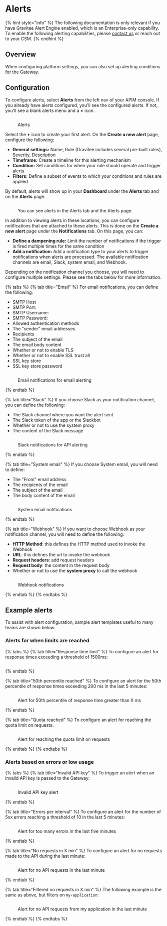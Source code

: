 # Alerts

{% hint style="info" %}
The following documentation is only relevant if you have Gravitee Alert Engine enabled, which is an Enterprise-only capability. To enable the following alerting capabilities, please [contact us](https://www.gravitee.io/contact-us) or reach out to your CSM.
{% endhint %}

## Overview

When configuring platform settings, you can also set up alerting conditions for the Gateway.&#x20;

## Configuration

To configure alerts, select **Alerts** from the left nav of your APIM console. If you already have alerts configured, you'll see the configured alerts. If not, you'll see a blank alerts menu and a **+** icon.

<figure><img src="../../.gitbook/assets/alerts.png" alt=""><figcaption><p>Alerts</p></figcaption></figure>

Select the **+** icon to create your first alert. On the **Create a new alert** page, configure the following:

* **General settings:** Name, Rule (Gravitee includes several pre-built rules), Severity, Description
* **Timeframe:** Create a timeline for this alerting mechanism
* **Condition:** Set conditions for when your rule should operate and trigger alerts
* **Filters:** Define a subset of events to which your conditions and rules are applied

By default, alerts will show up in your **Dashboard** under the **Alerts** tab and on the **Alerts** page.

<figure><img src="../../.gitbook/assets/Alert areas.gif" alt=""><figcaption><p>You can see alerts in the Alerts tab and the Alerts page.</p></figcaption></figure>

In addition to viewing alerts in these locations, you can configure notifications that are attached to these alerts. This is done on the **Create a new alert** page under the **Notifications** tab. On this page, you can:

* **Define a dampening rule:** Limit the number of notifications if the trigger is fired multiple times for the same condition
* **Add a notification:** Add a notification type to your alerts to trigger notifications when alerts are processed. The available notification channels are email, Slack, system email, and Webhook.

Depending on the notification channel you choose, you will need to configure multiple settings. Please see the tabs below for more information.

{% tabs %}
{% tab title="Email" %}
For email notifications, you can define the following:

* SMTP Host
* SMTP Port:
* SMTP Username:
* SMTP Password:
* Allowed authentication methods
* The "sender" email addresses
* Recipients
* The subject of the email
* The email body content
* Whether or not to enable TLS
* Whether or not to enable SSL trust all
* SSL key store
* SSL key store password

<figure><img src="../../.gitbook/assets/Email alert notifications.png" alt=""><figcaption><p>Email notifications for email alerting</p></figcaption></figure>
{% endtab %}

{% tab title="Slack" %}
If you choose Slack as your notification channel, you can define the following:

* The Slack channel where you want the alert sent
* The Slack token of the app or the Slackbot
* Whether or not to use the system proxy
* The content of the Slack message

<figure><img src="../../.gitbook/assets/Slack notifications.png" alt=""><figcaption><p>Slack notifications for API alerting</p></figcaption></figure>
{% endtab %}

{% tab title="System email" %}
If you choose System email, you will need to define:

* The "From" email address
* The recipients of the email
* The subject of the email
* The body content of the email

<figure><img src="../../.gitbook/assets/System email notifications.png" alt=""><figcaption><p>System email notifications</p></figcaption></figure>
{% endtab %}

{% tab title="Webhook" %}
If you want to choose Webhook as your notification channel, you will need to define the following:

* **HTTP Method**: this defines the HTTP method used to invoke the Webhook
* **URL**: this defines the url to invoke the webhook
* **Request headers**: add request headers
* **Request body**: the content in the request body
* Whether or not to use the **system proxy** to call the webhook

<figure><img src="../../.gitbook/assets/Webhook notifications.png" alt=""><figcaption><p>Webhook notifications</p></figcaption></figure>
{% endtab %}
{% endtabs %}

## Example alerts

To assist with alert configuration, sample alert templates useful to many teams are shown below.

### Alerts for when limits are reached

{% tabs %}
{% tab title="Response time limit" %}
To configure an alert for response times exceeding a threshold of 1500ms:

<figure><img src="https://docs.gravitee.io/images/ae/apim/api_alert_response_time_threshold.png" alt=""><figcaption></figcaption></figure>
{% endtab %}

{% tab title="50th percentile reached" %}
To configure an alert for the 50th percentile of response times exceeding 200 ms in the last 5 minutes:

<figure><img src="https://docs.gravitee.io/images/ae/apim/api_alert_50percentile.png" alt=""><figcaption><p>Alert for 50th percentile of response time greater than X ms</p></figcaption></figure>
{% endtab %}

{% tab title="Quota reached" %}
To configure an alert for reaching the quota limit on requests:

<figure><img src="https://docs.gravitee.io/images/ae/apim/api_alert_quota_too_many_requests.png" alt=""><figcaption><p>Alert for reaching the quota limit on requests</p></figcaption></figure>
{% endtab %}
{% endtabs %}

### Alerts based on errors or low usage

{% tabs %}
{% tab title="Invalid API key" %}
To trigger an alert when an invalid API key is passed to the Gateway:

<figure><img src="https://docs.gravitee.io/images/ae/apim/api_alert_api_key_invalid.png" alt=""><figcaption><p>Invalid API key alert</p></figcaption></figure>
{% endtab %}

{% tab title="Errors per interval" %}
To configure an alert for the number of 5xx errors reaching a threshold of 10 in the last 5 minutes:

<figure><img src="https://docs.gravitee.io/images/ae/apim/api_alert_api_too_many_errors.png" alt=""><figcaption><p>Alert for too many errors in the last five minutes</p></figcaption></figure>
{% endtab %}

{% tab title="No requests in X min" %}
To configure an alert for no requests made to the API during the last minute:

<figure><img src="https://docs.gravitee.io/images/ae/apim/api_alert_api_no_request_last_minute.png" alt=""><figcaption><p>Alert for no API requests in the last minute</p></figcaption></figure>
{% endtab %}

{% tab title="Filtered no requests in X min" %}
The following example is the same as above, but filters on `my-application`:

<figure><img src="https://docs.gravitee.io/images/ae/apim/api_alert_application_no_request_last_minute.png" alt=""><figcaption><p>Alert for no API requests from my application in the last minute</p></figcaption></figure>
{% endtab %}
{% endtabs %}
